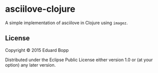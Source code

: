 # asciilove-clojure

A simple implementation of asciilove in Clojure using `imagez`.

## License

Copyright © 2015 Eduard Bopp

Distributed under the Eclipse Public License either version 1.0 or (at
your option) any later version.
